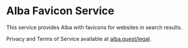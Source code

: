 # Alba Favicon Service
This service provides Alba with favicons for websites in search results.

Privacy and Terms of Service available at [alba.quest/legal](https://alba.quest/legal).